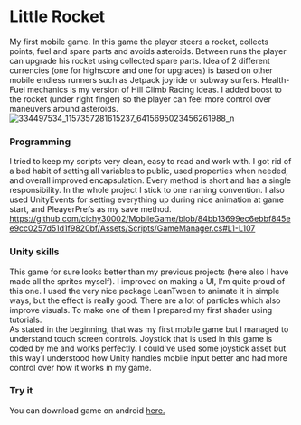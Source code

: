 # Little Rocket
My first mobile game. In this game the player steers a rocket, collects points, fuel and spare parts and avoids asteroids. Between runs the player can upgrade his rocket using collected spare parts. Idea of 2 different currencies (one for highscore and one for upgrades) is based on other mobile endless runners such as Jetpack joyride or subway surfers. Health-Fuel mechanics is my version of Hill Climb Racing ideas. I added boost to the rocket (under right finger) so the player can feel more control over maneuvers around asteroids.
![334497534_1157357281615237_6415695023456261988_n](https://user-images.githubusercontent.com/43621858/222897400-ce676676-4619-4b9b-94df-c1a109cf57d8.jpg)
### Programming
I tried to keep my scripts very clean, easy to read and work with. I got rid of a bad habit of setting all variables to public, used properties when needed, and overall improved encapsulation. Every method is short and has a single responsibility. In the whole project I stick to one naming convention. I also used UnityEvents for setting everything up during nice animation at game start, and PleayerPrefs as my save method.
https://github.com/cichy30002/MobileGame/blob/84bb13699ec6ebbf845ee9cc0257d51d1f9820bf/Assets/Scripts/GameManager.cs#L1-L107
### Unity skills
This game for sure looks better than my previous projects (here also I have made all the sprites myself). I improved on making a UI, I'm quite proud of this one. I used the very nice package LeanTween to animate it in simple ways, but the effect is really good. There are a lot of particles which also improve visuals. To make one of them I prepared my first shader using tutorials.\
As stated in the beginning, that was my first mobile game but I managed to understand touch screen controls. Joystick that is used in this game is coded by me and works perfectly. I could've used some joystick asset but this way I understood how Unity handles mobile input better and had more control over how it works in my game.
### Try it
You can download game on android [here.](https://cichy30002.itch.io/little-rocket)
